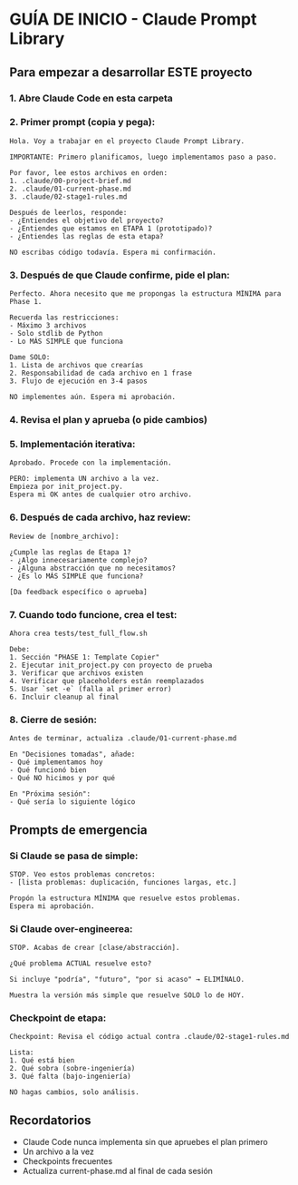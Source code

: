 # GUÍA DE INICIO - Claude Prompt Library

## Para empezar a desarrollar ESTE proyecto

### 1. Abre Claude Code en esta carpeta

### 2. Primer prompt (copia y pega):

```
Hola. Voy a trabajar en el proyecto Claude Prompt Library.

IMPORTANTE: Primero planificamos, luego implementamos paso a paso.

Por favor, lee estos archivos en orden:
1. .claude/00-project-brief.md
2. .claude/01-current-phase.md  
3. .claude/02-stage1-rules.md

Después de leerlos, responde:
- ¿Entiendes el objetivo del proyecto?
- ¿Entiendes que estamos en ETAPA 1 (prototipado)?
- ¿Entiendes las reglas de esta etapa?

NO escribas código todavía. Espera mi confirmación.
```

### 3. Después de que Claude confirme, pide el plan:

```
Perfecto. Ahora necesito que me propongas la estructura MÍNIMA para Phase 1.

Recuerda las restricciones:
- Máximo 3 archivos
- Solo stdlib de Python
- Lo MÁS SIMPLE que funciona

Dame SOLO:
1. Lista de archivos que crearías
2. Responsabilidad de cada archivo en 1 frase
3. Flujo de ejecución en 3-4 pasos

NO implementes aún. Espera mi aprobación.
```

### 4. Revisa el plan y aprueba (o pide cambios)

### 5. Implementación iterativa:

```
Aprobado. Procede con la implementación.

PERO: implementa UN archivo a la vez.
Empieza por init_project.py.
Espera mi OK antes de cualquier otro archivo.
```

### 6. Después de cada archivo, haz review:

```
Review de [nombre_archivo]:

¿Cumple las reglas de Etapa 1?
- ¿Algo innecesariamente complejo?
- ¿Alguna abstracción que no necesitamos?
- ¿Es lo MÁS SIMPLE que funciona?

[Da feedback específico o aprueba]
```

### 7. Cuando todo funcione, crea el test:

```
Ahora crea tests/test_full_flow.sh

Debe:
1. Sección "PHASE 1: Template Copier"
2. Ejecutar init_project.py con proyecto de prueba
3. Verificar que archivos existen
4. Verificar que placeholders están reemplazados
5. Usar `set -e` (falla al primer error)
6. Incluir cleanup al final
```

### 8. Cierre de sesión:

```
Antes de terminar, actualiza .claude/01-current-phase.md

En "Decisiones tomadas", añade:
- Qué implementamos hoy
- Qué funcionó bien
- Qué NO hicimos y por qué

En "Próxima sesión":
- Qué sería lo siguiente lógico
```

## Prompts de emergencia

### Si Claude se pasa de simple:
```
STOP. Veo estos problemas concretos:
- [lista problemas: duplicación, funciones largas, etc.]

Propón la estructura MÍNIMA que resuelve estos problemas.
Espera mi aprobación.
```

### Si Claude over-engineerea:
```
STOP. Acabas de crear [clase/abstracción].

¿Qué problema ACTUAL resuelve esto?

Si incluye "podría", "futuro", "por si acaso" → ELIMÍNALO.

Muestra la versión más simple que resuelve SOLO lo de HOY.
```

### Checkpoint de etapa:
```
Checkpoint: Revisa el código actual contra .claude/02-stage1-rules.md

Lista:
1. Qué está bien
2. Qué sobra (sobre-ingeniería)
3. Qué falta (bajo-ingeniería)

NO hagas cambios, solo análisis.
```

## Recordatorios

- Claude Code nunca implementa sin que apruebes el plan primero
- Un archivo a la vez
- Checkpoints frecuentes
- Actualiza current-phase.md al final de cada sesión
